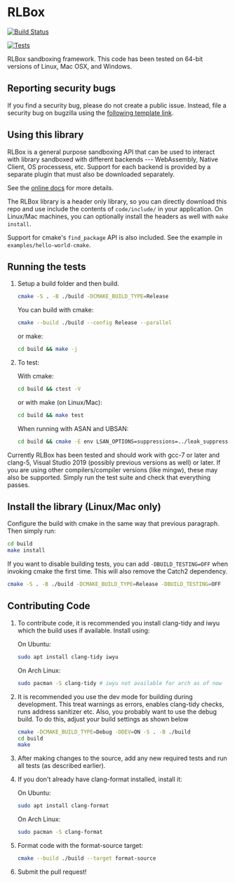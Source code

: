 # RLBox

[![Build Status](https://travis-ci.com/PLSysSec/rlbox_sandboxing_api.svg?branch=master)](https://travis-ci.com/PLSysSec/rlbox_sandboxing_api)

[![Tests](https://github.com/PLSysSec/rlbox_sandboxing_api/actions/workflows/cmake.yml/badge.svg)](https://github.com/PLSysSec/rlbox_sandboxing_api/actions/workflows/cmake.yml)

RLBox sandboxing framework. This code has been tested on 64-bit versions of Linux, Mac OSX, and Windows.

## Reporting security bugs

If you find a security bug, please do not create a public issue. Instead, file a security bug on bugzilla using the [following template link](https://bugzilla.mozilla.org/enter_bug.cgi?component=Security%3A%20RLBox&defined_groups=1&groups=core-security&product=Core&bug_type=defect).

## Using this library

RLBox is a general purpose sandboxing API that can be used to interact with
library sandboxed with different backends --- WebAssembly, Native Client, OS
processess, etc. Support for each backend is provided by a separate plugin that
must also be downloaded separately.

See the [online docs](https://docs.rlbox.dev) for more details.

The RLBox library is a header only library, so you can directly download this repo and use include the contents of `code/include/` in your application. On Linux/Mac machines, you can optionally install the headers as well with `make install`.

Support for cmake's `find_package` API is also included. See the example in `examples/hello-world-cmake`.

## Running the tests

1. Setup a build folder and then build.

   ```bash
   cmake -S . -B ./build -DCMAKE_BUILD_TYPE=Release
   ```

   You can build with cmake:

   ```bash
   cmake --build ./build --config Release --parallel
   ```

   or make:

   ```bash
   cd build && make -j
   ```

2. To test:

   With cmake:

   ```bash
   cd build && ctest -V
   ```

   or with make (on Linux/Mac):

   ```bash
   cd build && make test
   ```

   When running with ASAN and UBSAN:

   ```bash
   cd build && cmake -E env LSAN_OPTIONS=suppressions=../leak_suppressions.txt UBSAN_OPTIONS=suppressions=../ub_suppressions.txt ctest -V
   ```

Currently RLBox has been tested and should work with gcc-7 or later and
clang-5, Visual Studio 2019 (possibly previous versions as well) or later.  If
you are using other compilers/compiler versions (like mingw), these may also be
supported.  Simply run the test suite and check that everything passes.

## Install the library (Linux/Mac only)

Configure the build with cmake in the same way that previous paragraph. Then simply run:

   ```bash
   cd build
   make install
   ```

If you want to disable building tests, you can add `-DBUILD_TESTING=OFF` when invoking cmake the first time. This will also remove the Catch2 dependency.

   ```bash
   cmake -S . -B ./build -DCMAKE_BUILD_TYPE=Release -DBUILD_TESTING=OFF
   ```

## Contributing Code

1. To contribute code, it is recommended you install clang-tidy and iwyu which
the build uses if available. Install using:

   On Ubuntu:

   ```bash
   sudo apt install clang-tidy iwyu
   ```

   On Arch Linux:

   ```bash
   sudo pacman -S clang-tidy # iwyu not available for arch as of now
   ```

1. It is recommended you use the dev mode for building during development. This
treat warnings as errors, enables clang-tidy checks, runs address sanitizer etc.
Also, you probably want to use the debug build. To do this, adjust your build
settings as shown below

   ```bash
   cmake -DCMAKE_BUILD_TYPE=Debug -DDEV=ON -S . -B ./build
   cd build
   make
   ```

3. After making changes to the source, add any new required tests and run all
tests (as described earlier).

4. If you don't already have clang-format installed, install it:

   On Ubuntu:

   ```bash
   sudo apt install clang-format
   ```

   On Arch Linux:

   ```bash
   sudo pacman -S clang-format
   ```

6. Format code with the format-source target:

   ```bash
   cmake --build ./build --target format-source
   ```

7. Submit the pull request!
